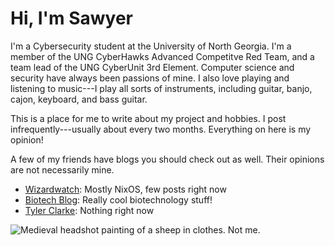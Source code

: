 # Hi, I'm Sawyer

I'm a Cybersecurity student at the University of North
Georgia. I'm a member of the UNG CyberHawks Advanced
Competitve Red Team, and a team lead of the UNG CyberUnit
3rd Element. Computer science and security have always been
passions of mine. I also love playing and listening to
music---I play all sorts of instruments, including guitar,
banjo, cajon, keyboard, and bass guitar.

This is a place for me to write about my project and
hobbies. I post infrequently---usually about every two
months. Everything on here is my opinion!

A few of my friends have blogs you should check out as well.
Their opinions are not necessarily mine.

* [Wizardwatch](https://www.wizardwatch.net/): Mostly NixOS,
  few posts right now
* [Biotech Blog](https://biotechblog.org/):  Really cool
  biotechnology stuff!
* [Tyler Clarke](https://swaous.asuscomm.com): Nothing right
  now

![Medieval headshot painting of a sheep in clothes. Not
me.](/images/sheep-in-clothes.jpg)
